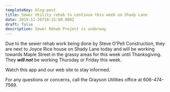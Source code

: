 ```yaml
---
templateKey: blog-post
title: Sewer Utility rehab to continue this week on Shady Lane
date: 2019-11-26T16:15:00.000Z
draft: false
description: Sewer Rehab Project is underway
---
```

Due to the sewer rehab work being done by Steve O'Pell Construction, they are next to Joyce Rice house on Shady Lane today and will be working towards Maple Street in the grassy areas for this week until Thanksgiving.  They _**will not**_ be working Thursday or Friday this week.

Watch this app and our web site to stay informed. 

For any questions or concerns, call the Grayson Utilities office at 606-474-7569.
